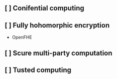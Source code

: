 ## [ ] Conifential computing

## [ ] Fully hohomorphic encryption
 - OpenFHE

## [ ] Scure multi-party computation

## [ ] Tusted computing